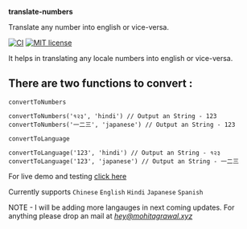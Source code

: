 **translate-numbers**

Translate any number into english or vice-versa.

[![CI](https://github.com/mohitagrawal939/translate-numbers/actions/workflows/ci.yml/badge.svg)](https://github.com/mohitagrawal939/translate-numbers/actions/workflows/ci.yml)
[![MIT license](https://img.shields.io/npm/l/translate-numbers)](./LICENSE)

It helps in translating any locale numbers into english or vice-versa.

## **There are two functions to convert :**

```
convertToNumbers

convertToNumbers('१२३', 'hindi') // Output an String - 123
convertToNumbers('一二三', 'japanese') // Output an String - 123
```

```
convertToLanguage

convertToLanguage('123', 'hindi') // Output an String - १२३
convertToLanguage('123', 'japanese') // Output an String - 一二三
```

For live demo and testing [click here](https://tn-demo.mohitagrawal.xyz/)

Currently supports `Chinese` `English` `Hindi` `Japanese` `Spanish`

NOTE - I will be adding more langauges in next coming updates. For anything please drop an mail at *hey@mohitagrawal.xyz*

